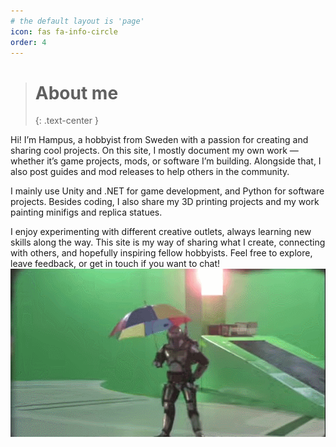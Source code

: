 ```yaml
---
# the default layout is 'page'
icon: fas fa-info-circle
order: 4
---
```


># About me
>{: .text-center }

Hi! I’m Hampus, a hobbyist from Sweden with a passion for creating and sharing cool projects. On this site, I mostly document my own work — whether it’s game projects, mods, or software I’m building. Alongside that, I also post guides and mod releases to help others in the community.

I mainly use Unity and .NET for game development, and Python for software projects. Besides coding, I also share my 3D printing projects and my work painting minifigs and replica statues.

I enjoy experimenting with different creative outlets, always learning new skills along the way. This site is my way of sharing what I create, connecting with others, and hopefully inspiring fellow hobbyists. Feel free to explore, leave feedback, or get in touch if you want to chat!
![Image](/assets/img/about/jango.gif)